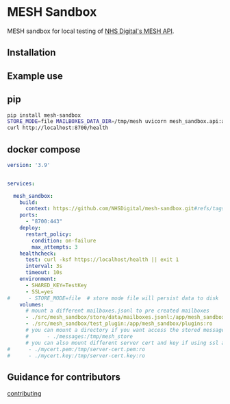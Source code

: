 MESH Sandbox
===========

MESH sandbox for local testing of [NHS Digital's MESH API](https://digital.nhs.uk/developer/api-catalogue/message-exchange-for-social-care-and-health-api).

Installation
------------

Example use
-----------

pip
---

```bash
pip install mesh-sandbox
STORE_MODE=file MAILBOXES_DATA_DIR=/tmp/mesh uvicorn mesh_sandbox.api:app --reload --port 8700 --workers=1
curl http://localhost:8700/health
```

docker compose
--------------

```yaml
version: '3.9'


services:

  mesh_sandbox:
    build: 
      context: https://github.com/NHSDigital/mesh-sandbox.git#refs/tags/v1.0.4
    ports:
      - "8700:443"
    deploy:
      restart_policy:
        condition: on-failure
        max_attempts: 3
    healthcheck:
      test: curl -ksf https://localhost/health || exit 1
      interval: 3s
      timeout: 10s
    environment:
      - SHARED_KEY=TestKey
      - SSL=yes
#      - STORE_MODE=file  # store mode file will persist data to disk
    volumes:
      # mount a different mailboxes.jsonl to pre created mailboxes
      - ./src/mesh_sandbox/store/data/mailboxes.jsonl:/app/mesh_sandbox/store/data/mailboxes.jsonl:ro
      - ./src/mesh_sandbox/test_plugin:/app/mesh_sandbox/plugins:ro
      # you can mount a directory if you want access the stored messages
      #      - ./messages:/tmp/mesh_store
      # you can also mount different server cert and key if using ssl and you need a trusted certificate
#      - ./mycert.pem:/tmp/server-cert.pem:ro
#      - ./mycert.key:/tmp/server-cert.key:ro

```

Guidance for contributors
-------------------------
[contributing](CONTRIBUTING.md)
